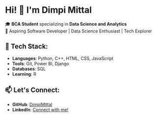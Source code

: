 # Hi! 👋 I'm Dimpi Mittal

🎓 **BCA Student** specializing in **Data Science and Analytics**  
🌟 Aspiring Software Developer | Data Science Enthusiast | Tech Explorer 

## 💼 Tech Stack:
- **Languages**: Python, C++, HTML, CSS, JavaScript
- **Tools**: Git, Power BI, Django
- **Databases**: SQL
- **Learning**: R


## 📫 Let's Connect:
- **GitHub**: [DimpiMittal](https://github.com/DimpiMittal)
- **LinkedIn**: [Connect with me!](https://www.linkedin.com/in/dimpi-mittal-323b032b4)
